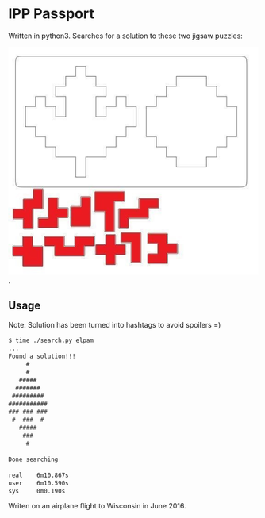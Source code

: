 # IPP Passport

Written in python3. Searches for a solution to these two jigsaw puzzles:

![2 jigsaw puzzles](https://raw.githubusercontent.com/jfly/jfly.github.io/b3d103ef174480a8104a73dff2283954fb5c886c/misc/ipp-passport/pics/pattern.jpg).

## Usage

Note: Solution has been turned into hashtags to avoid spoilers =)

```
$ time ./search.py elpam
...
Found a solution!!!
     #     
     #     
   #####   
  #######  
 ######### 
###########
### ### ###
 #  ###  # 
   #####   
    ###    
     #     

Done searching

real    6m10.867s
user    6m10.590s
sys     0m0.190s
```

Writen on an airplane flight to Wisconsin in June 2016.
